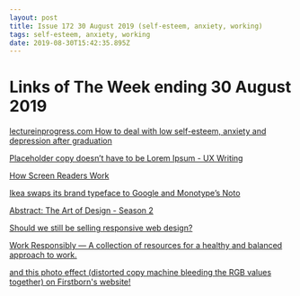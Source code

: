 ```yaml
---
layout: post
title: Issue 172 30 August 2019 (self-esteem, anxiety, working)
tags: self-esteem, anxiety, working
date: 2019-08-30T15:42:35.895Z
---
```

# Links of The Week ending 30 August 2019

<a href="https://lectureinprogress.com/journal/graduate-depression" title="lectureinprogress.com How to deal with low self-esteem, anxiety and depression after graduation" alt="lectureinprogress.com How to deal with low self-esteem, anxiety and depression after graduation">lectureinprogress.com How to deal with low self-esteem, anxiety and depression after graduation</a>

<a href="https://www.invisionapp.com/inside-design/product-copy/" title="Placeholder copy doesn’t have to be Lorem Ipsum - UX Writing" alt="Placeholder copy doesn’t have to be Lorem Ipsum - UX Writing">Placeholder copy doesn’t have to be Lorem Ipsum - UX Writing</a>

<a href="https://mismatch.design/resources/accessibility-resources/2018/07/13/how-screen-readers-work" title="How Screen Readers Work" alt="How Screen Readers Work" target="_blank">How Screen Readers Work</a>

<a href="https://www.itsnicethat.com/news/ikea-changes-typeface-to-noto-monotype-google-graphic-design-210819" title="Ikea swaps its brand typeface to Google and Monotype’s Noto" alt="Ikea swaps its brand typeface to Google and Monotype’s Noto" target="_blank">Ikea swaps its brand typeface to Google and Monotype’s Noto</a>

<a href="https://www.itsnicethat.com/news/netflix-abstract-the-art-of-design-second-series-film-220819" title="Abstract: The Art of Design - Season 2" alt="Abstract: The Art of Design - Season 2" target="_blank">Abstract: The Art of Design - Season 2</a>

<a href="https://www.browserlondon.com/blog/2019/08/19/should-we-still-be-selling-responsive-web-design/" title="Should we still be selling responsive web design?" alt="Should we still be selling responsive web design?" target="_blank">Should we still be selling responsive web design?</a>

<a href="https://www.workresponsibly.org" title="Work Responsibly" alt="Work Responsibly" target="_blank">Work Responsibly — A collection of resources for a healthy and balanced approach to work.</a>

<a href="https://www.firstborn.com/vibes/" title="www.firstborn.com" alt="www.firstborn.com" target="_blank">and this photo effect (distorted copy machine bleeding the RGB values together) on Firstborn's website!</a>